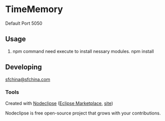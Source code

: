 # TimeMemory
Default Port 5050


## Usage
1. npm command need execute to install nessary modules. 
npm install



## Developing
sfchina@sfchina.com


### Tools

Created with [Nodeclipse](https://github.com/Nodeclipse/nodeclipse-1)
 ([Eclipse Marketplace](http://marketplace.eclipse.org/content/nodeclipse), [site](http://www.nodeclipse.org))   

Nodeclipse is free open-source project that grows with your contributions.
